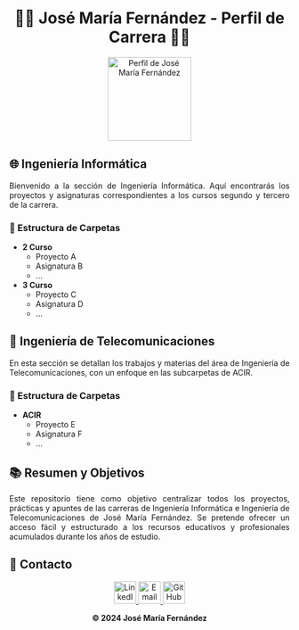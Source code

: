 # <h1 align="center">👨‍💻 José María Fernández - Perfil de Carrera 👨‍💻</h1>

<p align="center">
  <img src="https://via.placeholder.com/150" alt="Perfil de José María Fernández" width="150" height="150">
</p>

## <h2>🌐 Ingeniería Informática</h2>
<p align="justify">
  Bienvenido a la sección de Ingeniería Informática. Aquí encontrarás los proyectos y asignaturas correspondientes a los cursos segundo y tercero de la carrera.
</p>

### <h3>📁 Estructura de Carpetas</h3>
<ul>
  <li><strong>2 Curso</strong>
    <ul>
      <li>Proyecto A</li>
      <li>Asignatura B</li>
      <li>...</li>
    </ul>
  </li>
  <li><strong>3 Curso</strong>
    <ul>
      <li>Proyecto C</li>
      <li>Asignatura D</li>
      <li>...</li>
    </ul>
  </li>
</ul>

## <h2>📡 Ingeniería de Telecomunicaciones</h2>
<p align="justify">
  En esta sección se detallan los trabajos y materias del área de Ingeniería de Telecomunicaciones, con un enfoque en las subcarpetas de ACIR.
</p>

### <h3>📁 Estructura de Carpetas</h3>
<ul>
  <li><strong>ACIR</strong>
    <ul>
      <li>Proyecto E</li>
      <li>Asignatura F</li>
      <li>...</li>
    </ul>
  </li>
</ul>

## <h2>📚 Resumen y Objetivos</h2>
<p align="justify">
  Este repositorio tiene como objetivo centralizar todos los proyectos, prácticas y apuntes de las carreras de Ingeniería Informática e Ingeniería de Telecomunicaciones de José María Fernández. Se pretende ofrecer un acceso fácil y estructurado a los recursos educativos y profesionales acumulados durante los años de estudio.
</p>

## <h2>🔗 Contacto</h2>
<p align="center">
  <a href="https://www.linkedin.com/in/jose-maria-fernandez" target="_blank">
    <img src="https://image.flaticon.com/icons/svg/2111/2111467.svg" alt="LinkedIn" width="40" height="40"/>
  </a>
  <a href="mailto:jose.maria.fernandez@example.com">
    <img src="https://image.flaticon.com/icons/svg/732/732200.svg" alt="Email" width="40" height="40"/>
  </a>
  <a href="https://github.com/josemariafernandez" target="_blank">
    <img src="https://image.flaticon.com/icons/svg/733/733609.svg" alt="GitHub" width="40" height="40"/>
  </a>
</p>

<p align="center">
  <strong>© 2024 José María Fernández</strong>
</p>
